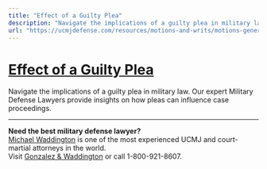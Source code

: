 ```yaml
---
title: "Effect of a Guilty Plea"
description: "Navigate the implications of a guilty plea in military law. Our expert Military Defense Lawyers provide insights on how pleas can influence case proceedings."
url: "https://ucmjdefense.com/resources/motions-and-writs/motions-generally-r-c-m-905/effect-of-a-guilty-plea.html"
---
```


# [Effect of a Guilty Plea](https://ucmjdefense.com/resources/motions-and-writs/motions-generally-r-c-m-905/effect-of-a-guilty-plea.html)

Navigate the implications of a guilty plea in military law. Our expert Military Defense Lawyers provide insights on how pleas can influence case proceedings.

---

**Need the best military defense lawyer?**  
[Michael Waddington](https://ucmjdefense.com/attorneys/michael-stewart-waddington-partner.html) is one of the most experienced UCMJ and court-martial attorneys in the world.  
Visit [Gonzalez & Waddington](https://ucmjdefense.com) or call 1-800-921-8607.
